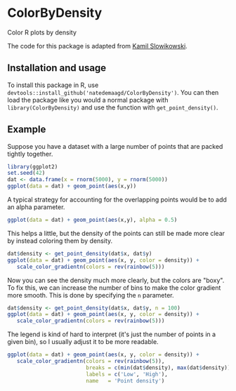 # ColorByDensity
Color R plots by density

The code for this package is adapted from [Kamil Slowikowski](https://slowkow.com/notes/ggplot2-color-by-density/).


## Installation and usage
To install this package in R, use `devtools::install_github('natedemaagd/ColorByDensity')`. You can then load the package like you would a normal package with `library(ColorByDensity)` and use the function with `get_point_density()`.


## Example
Suppose you have a dataset with a large number of points that are packed tightly together.
```r
library(ggplot2)
set.seed(42)
dat <- data.frame(x = rnorm(5000), y = rnorm(5000))
ggplot(data = dat) + geom_point(aes(x,y))
```
A typical strategy for accounting for the overlapping points would be to add an alpha parameter.
```r
ggplot(data = dat) + geom_point(aes(x,y), alpha = 0.5)
```
This helps a little, but the density of the points can still be made more clear by instead coloring them by density.
```r
dat$density <- get_point_density(dat$x, dat$y)
ggplot(data = dat) + geom_point(aes(x, y, color = density)) +
   scale_color_gradientn(colors = rev(rainbow(5)))
```
Now you can see the density much more clearly, but the colors are "boxy". To fix this, we can increase the number of bins to make the color gradient more smooth. This is done by specifying the `n` parameter.
```r
dat$density <- get_point_density(dat$x, dat$y, n = 100)
ggplot(data = dat) + geom_point(aes(x, y, color = density)) +
   scale_color_gradientn(colors = rev(rainbow(5)))
```
The legend is kind of hard to interpret (it's just the number of points in a given bin), so I usually adjust it to be more readable.
```r
ggplot(data = dat) + geom_point(aes(x, y, color = density)) +
   scale_color_gradientn(colors = rev(rainbow(5)),
                         breaks = c(min(dat$density), max(dat$density)),
                         labels = c('Low', 'High'),
                         name   = 'Point density')
```
